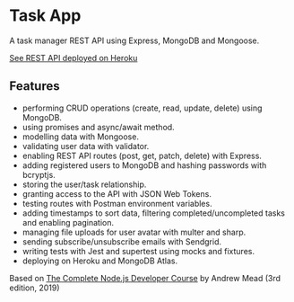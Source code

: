 # Task App

A task manager REST API using Express, MongoDB and Mongoose.

[See REST API deployed on Heroku](https://node-api-restful.herokuapp.com/)

## Features
- performing CRUD operations (create, read, update, delete) using MongoDB.
- using promises and async/await method.
- modelling data with Mongoose.
- validating user data with validator.
- enabling REST API routes (post, get, patch, delete) with Express.
- adding registered users to MongoDB and hashing passwords with bcryptjs.
- storing the user/task relationship.
- granting access to the API with JSON Web Tokens.
- testing routes with Postman environment variables.
- adding timestamps to sort data, filtering completed/uncompleted tasks and enabling pagination.
- managing file uploads for user avatar with multer and sharp.
- sending subscribe/unsubscribe emails with Sendgrid.
- writing tests with Jest and supertest using mocks and fixtures.
- deploying on Heroku and MongoDB Atlas.

Based on [The Complete Node.js Developer Course](https://www.udemy.com/course/the-complete-nodejs-developer-course-2/) by Andrew Mead (3rd edition, 2019)
